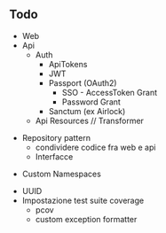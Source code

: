 ## Todo

- Web
- Api
    * Auth
        * ApiTokens
        * JWT
        * Passport (OAuth2)
            * SSO - AccessToken Grant
            * Password Grant
        * Sanctum (ex Airlock)
    * Api Resources // Transformer
* Repository pattern
    * condividere codice fra web e api
    * Interfacce
+ Custom Namespaces
- UUID
- Impostazione test suite coverage
    - pcov
    - custom exception formatter
